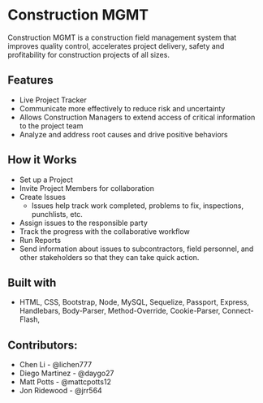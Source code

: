 # Construction MGMT

Construction MGMT is a construction field management system that improves quality control, accelerates project delivery, safety and profitability for construction projects of all sizes.

## Features

- Live Project Tracker
- Communicate more effectively to reduce risk and uncertainty
- Allows Construction Managers to extend access of critical information to the project team
- Analyze and address root causes and drive positive behaviors

## How it Works

- Set up a Project
- Invite Project Members for collaboration
- Create Issues
  - Issues help track work completed, problems to fix, inspections, punchlists, etc.
- Assign issues to the responsible party
- Track the progress with the collaborative workflow
- Run Reports
- Send information about issues to subcontractors, field personnel, and other stakeholders so that they can take quick action.

## Built with
- HTML, CSS, Bootstrap, Node, MySQL, Sequelize, Passport, Express, Handlebars, Body-Parser, Method-Override, Cookie-Parser, Connect-Flash,


## Contributors:

- Chen Li - @lichen777
- Diego Martinez - @daygo27
- Matt Potts - @mattcpotts12
- Jon Ridewood - @jrr564
